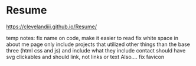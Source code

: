# Resume
https://clevelandiii.github.io/Resume/

temp notes: fix name on code, make it easier to read
fix white space in about me page
only include projects that utilized other things than the base three (html css and js) and include what they include
contact should have svg clickables and should link, not links or text
Also.... fix favicon
